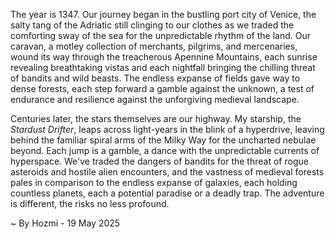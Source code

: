 
The year is 1347.  Our journey began in the bustling port city of Venice, the salty tang of the Adriatic still clinging to our clothes as we traded the comforting sway of the sea for the unpredictable rhythm of the land.  Our caravan, a motley collection of merchants, pilgrims, and mercenaries, wound its way through the treacherous Apennine Mountains, each sunrise revealing breathtaking vistas and each nightfall bringing the chilling threat of bandits and wild beasts.  The endless expanse of fields gave way to dense forests, each step forward a gamble against the unknown, a test of endurance and resilience against the unforgiving medieval landscape.

Centuries later, the stars themselves are our highway.  My starship, the *Stardust Drifter*, leaps across light-years in the blink of a hyperdrive, leaving behind the familiar spiral arms of the Milky Way for the uncharted nebulae beyond.  Each jump is a gamble, a dance with the unpredictable currents of hyperspace.  We've traded the dangers of bandits for the threat of rogue asteroids and hostile alien encounters, and the vastness of medieval forests pales in comparison to the endless expanse of galaxies, each holding countless planets, each a potential paradise or a deadly trap.  The adventure is different, the risks no less profound.

~ By Hozmi - 19 May 2025
